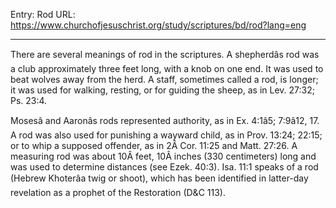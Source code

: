 Entry: Rod
URL: https://www.churchofjesuschrist.org/study/scriptures/bd/rod?lang=eng

---

There are several meanings of rod in the scriptures. A shepherdâs rod was a club approximately three feet long, with a knob on one end. It was used to beat wolves away from the herd. A staff, sometimes called a rod, is longer; it was used for walking, resting, or for guiding the sheep, as in Lev. 27:32; Ps. 23:4.

Mosesâ and Aaronâs rods represented authority, as in Ex. 4:1â5; 7:9â12, 17. A rod was also used for punishing a wayward child, as in Prov. 13:24; 22:15; or to whip a supposed offender, as in 2Â Cor. 11:25 and Matt. 27:26. A measuring rod was about 10Â feet, 10Â inches (330 centimeters) long and was used to determine distances (see Ezek. 40:3). Isa. 11:1 speaks of a rod (Hebrew Khoterâa twig or shoot), which has been identified in latter-day revelation as a prophet of the Restoration (D&C 113).
